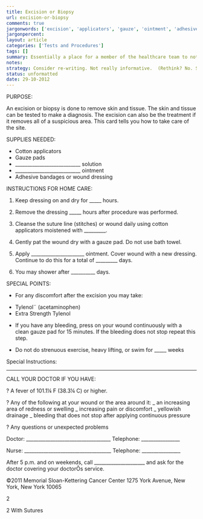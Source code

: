 ```yaml
---
title: Excision or Biopsy
url: excision-or-biopsy
comments: true
jargonwords: ['excision', 'applicators', 'gauze', 'ointment', 'adhesive', 'cleanse', 'suture', 'moistened', 'tylenol', 'acetaminophen', 'redness', 'yellowish', 'sloan-kettering', 'sutures']
jargonpercent:
layout: article
categories: ['Tests and Procedures']
tags: []
summary: Essentially a place for a member of the healthcare team to note down important information for the patient about how they should care for their biopsy site. 
notes:
strategy: Consider re-writing. Not really informative.  (Rethink? No. Some re-writing? Yes. Graphics or diagrams? Yes. Photography? No. Podcast or audio? No. Video? No)
status: unformatted 
date: 29-10-2012
---
```

PURPOSE:

An excision or biopsy is done to remove skin and tissue. The skin and tissue can be tested to make a diagnosis. The excision can also be the treatment if it removes all of a suspicious area.  This card tells you how to take care of the site.

SUPPLIES NEEDED:

* Cotton applicators
* Gauze pads
* ___________________________ solution
* ___________________________ ointment 
* Adhesive bandages or wound dressing

INSTRUCTIONS FOR HOME CARE:

1.  Keep dressing on and dry for _____ hours.  

2. Remove the dressing _____ hours after procedure was performed.

3. Cleanse the suture line (stitches) or wound daily using cotton applicators moistened with _________.

4. Gently pat the wound dry with a gauze pad. Do not use bath towel.

5. Apply ______________________ ointment. Cover wound with a new dressing.  Continue to do this for a total of _________ days. 

6. You may shower after __________ days.


SPECIAL POINTS:
* For any discomfort after the excision you may take:
- Tylenol¨ (acetaminophen)
- Extra Strength Tylenol
* If you have any bleeding, press on your wound continuously with a clean gauze pad for 15 minutes. If the bleeding does not stop repeat this step.

*  Do not do strenuous exercise, heavy lifting, or swim for _____ weeks

Special Instructions:
_______________________________________________________________________________________________________________________________________________________________________________________________________________


CALL YOUR DOCTOR IF YOU HAVE:

?  A fever of 101.1¼ F (38.3¼ C) or higher. 

?  Any of the following at your wound or the area around it:
             _ an increasing area of redness or swelling
             _ increasing pain or discomfort
             _ yellowish drainage
             _ bleeding that does not stop after applying continuous pressure
          
? Any questions or unexpected problems

Doctor: ___________________________________ Telephone: ________________

Nurse: ____________________________________ Telephone: ________________



After 5 p.m. and on weekends, call _____________________ and ask for the doctor covering your doctorÕs service.


©2011 Memorial Sloan-Kettering Cancer Center
1275 York Avenue, New York, New York 10065

2


2
With Sutures

